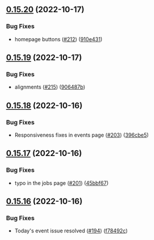 ## [0.15.20](https://github.com/thecyberworld/thecyberhub.org/compare/v0.15.19...v0.15.20) (2022-10-17)


### Bug Fixes

* homepage buttons ([#212](https://github.com/thecyberworld/thecyberhub.org/issues/212)) ([910e431](https://github.com/thecyberworld/thecyberhub.org/commit/910e43149c231770feab8fd86effd6653b3dd782))



## [0.15.19](https://github.com/thecyberworld/thecyberhub.org/compare/v0.15.18...v0.15.19) (2022-10-17)


### Bug Fixes

* alignments ([#215](https://github.com/thecyberworld/thecyberhub.org/issues/215)) ([906487b](https://github.com/thecyberworld/thecyberhub.org/commit/906487b3f069c0ff6437f4ab0b9cb4a700dc2b52))



## [0.15.18](https://github.com/thecyberworld/thecyberhub.org/compare/v0.15.17...v0.15.18) (2022-10-16)


### Bug Fixes

* Responsiveness fixes in events page ([#203](https://github.com/thecyberworld/thecyberhub.org/issues/203)) ([396cbe5](https://github.com/thecyberworld/thecyberhub.org/commit/396cbe5cde6e605ec9ad3e7f671d1ac4a4429dc0))



## [0.15.17](https://github.com/thecyberworld/thecyberhub.org/compare/v0.15.16...v0.15.17) (2022-10-16)


### Bug Fixes

* typo in the jobs page ([#201](https://github.com/thecyberworld/thecyberhub.org/issues/201)) ([45bbf67](https://github.com/thecyberworld/thecyberhub.org/commit/45bbf674ea5c7b3958dc93e2ea4f2eb3a5af4afe))



## [0.15.16](https://github.com/thecyberworld/thecyberhub.org/compare/v0.15.15...v0.15.16) (2022-10-16)


### Bug Fixes

* Today's event issue resolved ([#194](https://github.com/thecyberworld/thecyberhub.org/issues/194)) ([f78492c](https://github.com/thecyberworld/thecyberhub.org/commit/f78492c8e8648f826879ea134ed340da9b4e2955))



